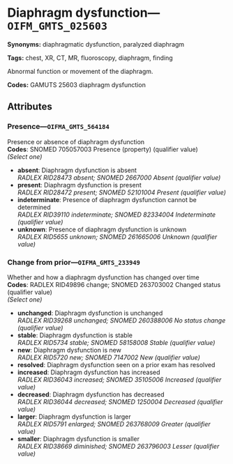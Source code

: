 # Diaphragm dysfunction—`OIFM_GMTS_025603`

**Synonyms:** diaphragmatic dysfunction, paralyzed diaphragm

**Tags:** chest, XR, CT, MR, fluoroscopy, diaphragm, finding

Abnormal function or movement of the diaphragm.

**Codes:** GAMUTS 25603 diaphragm dysfunction

## Attributes

### Presence—`OIFMA_GMTS_564184`

Presence or absence of diaphragm dysfunction  
**Codes**: SNOMED 705057003 Presence (property) (qualifier value)  
*(Select one)*

- **absent**: Diaphragm dysfunction is absent  
_RADLEX RID28473 absent; SNOMED 2667000 Absent (qualifier value)_
- **present**: Diaphragm dysfunction is present  
_RADLEX RID28472 present; SNOMED 52101004 Present (qualifier value)_
- **indeterminate**: Presence of diaphragm dysfunction cannot be determined  
_RADLEX RID39110 indeterminate; SNOMED 82334004 Indeterminate (qualifier value)_
- **unknown**: Presence of diaphragm dysfunction is unknown  
_RADLEX RID5655 unknown; SNOMED 261665006 Unknown (qualifier value)_

### Change from prior—`OIFMA_GMTS_233949`

Whether and how a diaphragm dysfunction has changed over time  
**Codes**: RADLEX RID49896 change; SNOMED 263703002 Changed status (qualifier value)  
*(Select one)*

- **unchanged**: Diaphragm dysfunction is unchanged  
_RADLEX RID39268 unchanged; SNOMED 260388006 No status change (qualifier value)_
- **stable**: Diaphragm dysfunction is stable  
_RADLEX RID5734 stable; SNOMED 58158008 Stable (qualifier value)_
- **new**: Diaphragm dysfunction is new  
_RADLEX RID5720 new; SNOMED 7147002 New (qualifier value)_
- **resolved**: Diaphragm dysfunction seen on a prior exam has resolved  
- **increased**: Diaphragm dysfunction has increased  
_RADLEX RID36043 increased; SNOMED 35105006 Increased (qualifier value)_
- **decreased**: Diaphragm dysfunction has decreased  
_RADLEX RID36044 decreased; SNOMED 1250004 Decreased (qualifier value)_
- **larger**: Diaphragm dysfunction is larger  
_RADLEX RID5791 enlarged; SNOMED 263768009 Greater (qualifier value)_
- **smaller**: Diaphragm dysfunction is smaller  
_RADLEX RID38669 diminished; SNOMED 263796003 Lesser (qualifier value)_